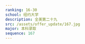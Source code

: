```yaml
---
ranking: 16-30
school: 纽约大学
description: 全美第二十九
src: /assets/offer_update/167.jpg
major: 本科录取
sequence: 167
---
```

